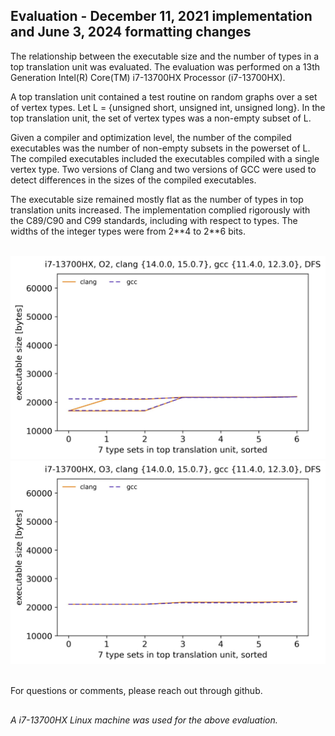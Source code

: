 
## Evaluation - December 11, 2021 implementation and June 3, 2024 formatting changes

The relationship between the executable size and the number of types in a top translation unit was evaluated. The evaluation was performed on a 13th Generation Intel(R) Core(TM) i7-13700HX Processor (i7-13700HX).

A top translation unit contained a test routine on random graphs over a set of vertex types. Let L = \{unsigned short, unsigned int, unsigned long\}. In the top translation unit, the set of vertex types was a non-empty subset of L.

Given a compiler and optimization level, the number of the compiled executables was the number of non-empty subsets in the powerset of L. The compiled executables included the executables compiled with a single vertex type. Two versions of Clang and two versions of GCC were used to detect differences in the sizes of the compiled executables.

The executable size remained mostly flat as the number of types in top translation units increased. The implementation complied rigorously with the C89/C90 and C99 standards, including with respect to types. The widths of the integer types were from 2\*\*4 to 2\*\*6 bits.

<br>

<div align="center">
    <img src="../../readme/executable-size-vs-num-types/dfs-o2-proc-name.jpg" width="600"/>
</div>

<div align="center">
    <img src="../../readme/executable-size-vs-num-types/dfs-o3-proc-name.jpg" width="600">
</div>

<br>

For questions or comments, please reach out through github.

##
*A i7-13700HX Linux machine was used for the above evaluation.*